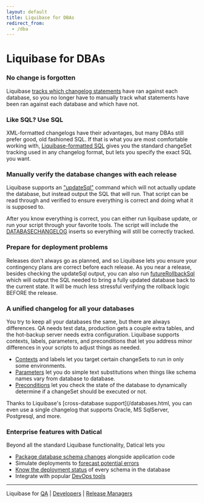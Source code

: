 ```yaml
---
layout: default
title: Liquibase for DBAs
redirect_from:
  - /dba
---
```


# Liquibase for DBAs #

### No change is forgotten

Liquibase [tracks which changelog statements](documentation/databasechangelog.html) have ran against each database, so you no longer have to manually track what statements have been ran against each database and which have not.

### Like SQL? Use SQL

XML-formatted changelogs have their advantages, but many DBAs still prefer good, old fashioned SQL. If that is what you are most comfortable working with, [Liquibase-formatted SQL](documentation/sql_format.html) gives you the standard changeSet tracking used in any changelog format, but lets you specify the exact SQL you want.

### Manually verify the database changes with each release

Liquibase supports an ["updateSql"](documentation/sql_output.html) command which will not actually update the database, but instead output the SQL that will run. That script can be read through and verified to ensure everything is correct and doing what it is supposed to.

After you know everything is correct, you can either run liquibase update, or run your script through your favorite tools. The script will include the [DATABASECHANGELOG](documentation/databasechangelog_table.html) inserts so everything will still be correctly tracked.

### Prepare for deployment problems

Releases don't always go as planned, and so Liquibase lets you ensure your contingency plans are correct before each release. As you near a release, besides checking the updateSql output, you can also run [futureRollbackSql](documentation/rollback.html) which will output the SQL needed to bring a fully updated database back to the current state. It will be much less stressful verifying the rollback logic BEFORE the release.

### A unified changelog for all your databases

You try to keep all your databases the same, but there are always differences. QA needs test data, production gets a couple extra tables, and the hot-backup server needs extra configuration. Liquibase supports contexts, labels, parameters, and preconditions that let you address minor differences in your scripts to adjust things as needed.

* [Contexts](/documentation/contexts.html) and labels let you target certain changeSets to run in only some environments.
* [Parameters](/documentation/changelog_parameters.html) let you do simple text substitutions when things like schema names vary from database to database.
* [Preconditions](/documentation/preconditions.html) let you check the state of the database to dynamically determine if a changeSet should be executed or not.

Thanks to Liquibase's [cross-database support](/databases.html, you can even use a single changelog that supports Oracle, MS SqlServer, Postgresql, and more.

### Enterprise features with Datical

Beyond all the standard Liquibase functionality, Datical lets you

* [Package database schema changes](http://www.datical.com/product/packaging-intelligence/) alongside application code
* Simulate deployments to [forecast potential errors](http://www.datical.com/product/validation-intelligence/)
* [Know the deployment status](http://www.datical.com/product/management-intelligence/) of every schema in the database
* Integrate with popular [DevOps tools](http://www.datical.com/integrations/)


---

Liquibase for [QA](/qa.html) \| [Developers](/developer.html) \| [Release Managers](/release_manager.html)